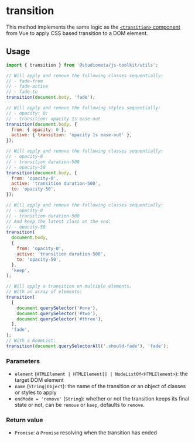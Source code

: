 # transition

This method implements the same logic as the [`<transition>` component](https://vuejs.org/v2/api/#transition) from Vue to apply CSS based transition to a DOM element.

## Usage

```js twoslash
import { transition } from '@studiometa/js-toolkit/utils';

// Will apply and remove the following classes sequentially:
// - fade-from
// - fade-active
// - fade-to
transition(document.body, 'fade');

// Will apply and remove the following styles sequentially:
// - opacity: 0;
// - transition: opacity 1s ease-out
transition(document.body, {
  from: { opacity: 0 },
  active: { transition: 'opacity 1s ease-out' },
});

// Will apply and remove the following classes sequentially:
// - opacity-0
// - transition duration-500
// - opacity-50
transition(document.body, {
  from: 'opacity-0',
  active: 'transition duration-500',
  to: 'opacity-50',
});

// Will apply and remove the following classes sequentially:
// - opacity-0
// - transition duration-500
// And keep the latest class at the end:
// - opacity-50
transition(
  document.body,
  {
    from: 'opacity-0',
    active: 'transition duration-500',
    to: 'opacity-50',
  },
  'keep',
);

// Will apply a transition on multiple elements.
// With an array of elements:
transition(
  [
    document.querySelector('#one'),
    document.querySelector('#two'),
    document.querySelector('#three'),
  ],
  'fade',
);
// With a NodeList:
transition(document.querySelectorAll('.should-fade'), 'fade');
```

### Parameters

- `element` (`HTMLElement | HTMLElement[] | NodeListOf<HTMLElement>`): the target DOM element
- `name` (`String|Object`): the name of the transition or an object of classes or styles to apply
- `endMode = 'remove'` (`String`): whether or not the transition keeps its final state or not, can be `remove` or `keep`, defaults to `remove`.

### Return value

- `Promise`: a `Promise` resolving when the transition has ended
